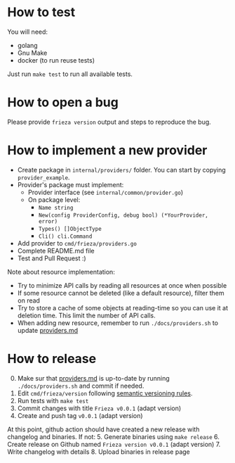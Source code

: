 # How to test

You will need:
- golang
- Gnu Make
- docker (to run reuse tests)

Just run `make test` to run all available tests.

# How to open a bug

Please provide `frieza version` output and steps to reproduce the bug.

# How to implement a new provider

- Create package in `internal/providers/` folder. You can start by copying `provider_example`.
- Provider's package must implement:
  - Provider interface (see `internal/common/provider.go`)
  - On package level:
    - `Name string`
    - `New(config ProviderConfig, debug bool) (*YourProvider, error)`
    - `Types() []ObjectType`
    - `Cli() cli.Command`
- Add provider to `cmd/frieza/providers.go`
- Complete README.md file
- Test and Pull Request :)

Note about resource implementation:
- Try to minimize API calls by reading all resources at once when possible
- If some resource cannot be deleted (like a default resource), filter them on read
- Try to store a cache of some objects at reading-time so you can use it at deletion time. This limit the number of API calls.
- When adding new resource, remember to run `./docs/providers.sh` to update [providers.md](providers.md)

# How to release

0. Make sur that [providers.md](providers.md) is up-to-date by running `./docs/providers.sh` and commit if needed.
1. Edit `cmd/frieza/version` following [semantic versioning rules](https://semver.org/).
2. Run tests with `make test`
3. Commit changes with title `Frieza v0.0.1` (adapt version)
4. Create and push tag `v0.0.1` (adapt version)

At this point, github action should have created a new release with changelog and binaries. If not:
5. Generate binaries using `make release`
6. Create release on Github named `Frieza version v0.0.1` (adapt version)
7. Write changelog with details
8. Upload binaries in release page
